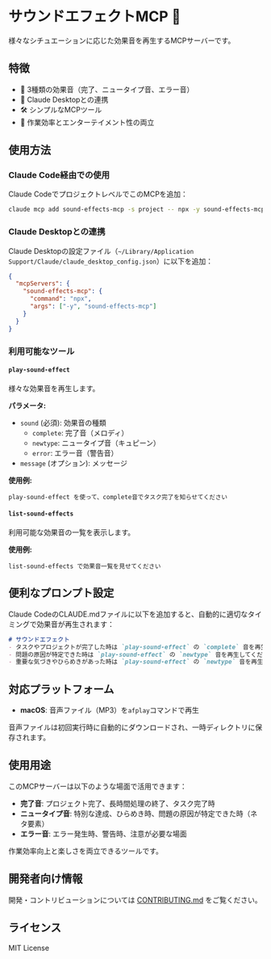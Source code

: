 # サウンドエフェクトMCP 🎵

様々なシチュエーションに応じた効果音を再生するMCPサーバーです。

## 特徴

- 🎵 3種類の効果音（完了、ニュータイプ音、エラー音）
- 🚀 Claude Desktopとの連携
- 🛠️ シンプルなMCPツール
- 🎯 作業効率とエンターテイメント性の両立

## 使用方法

### Claude Code経由での使用

Claude CodeでプロジェクトレベルでこのMCPを追加：

```bash
claude mcp add sound-effects-mcp -s project -- npx -y sound-effects-mcp
```

### Claude Desktopとの連携

Claude Desktopの設定ファイル（`~/Library/Application Support/Claude/claude_desktop_config.json`）に以下を追加：

```json
{
  "mcpServers": {
    "sound-effects-mcp": {
      "command": "npx",
      "args": ["-y", "sound-effects-mcp"]
    }
  }
}
```

### 利用可能なツール

#### `play-sound-effect`

様々な効果音を再生します。

**パラメータ:**
- `sound` (必須): 効果音の種類
  - `complete`: 完了音（メロディ）
  - `newtype`: ニュータイプ音（キュピーン）
  - `error`: エラー音（警告音）
- `message` (オプション): メッセージ

**使用例:**
```
play-sound-effect を使って、complete音でタスク完了を知らせてください
```

#### `list-sound-effects`

利用可能な効果音の一覧を表示します。

**使用例:**
```
list-sound-effects で効果音一覧を見せてください
```

## 便利なプロンプト設定

Claude CodeのCLAUDE.mdファイルに以下を追加すると、自動的に適切なタイミングで効果音が再生されます：

```markdown
# サウンドエフェクト
- タスクやプロジェクトが完了した時は `play-sound-effect` の `complete` 音を再生してください
- 問題の原因が特定できた時は `play-sound-effect` の `newtype` 音を再生してください
- 重要な気づきやひらめきがあった時は `play-sound-effect` の `newtype` 音を再生してください
```

## 対応プラットフォーム

- **macOS**: 音声ファイル（MP3）を`afplay`コマンドで再生

音声ファイルは初回実行時に自動的にダウンロードされ、一時ディレクトリに保存されます。

## 使用用途

このMCPサーバーは以下のような場面で活用できます：

- **完了音**: プロジェクト完了、長時間処理の終了、タスク完了時
- **ニュータイプ音**: 特別な達成、ひらめき時、問題の原因が特定できた時（ネタ要素）
- **エラー音**: エラー発生時、警告時、注意が必要な場面

作業効率向上と楽しさを両立できるツールです。

## 開発者向け情報

開発・コントリビューションについては [CONTRIBUTING.md](./CONTRIBUTING.md) をご覧ください。

## ライセンス

MIT License